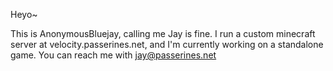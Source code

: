 Heyo~

This is AnonymousBluejay, calling me Jay is fine.
I run a custom minecraft server at velocity.passerines.net, and I'm currently working on a standalone game.
You can reach me with jay@passerines.net
